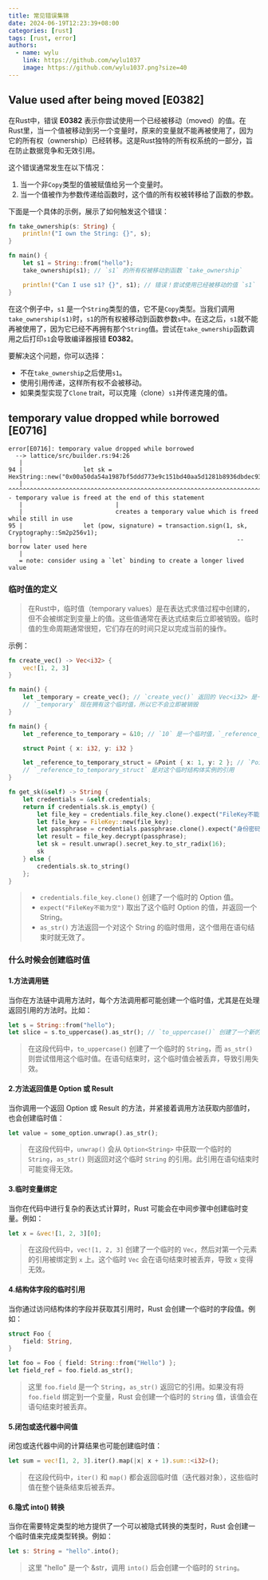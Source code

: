 ```yaml
---
title: 常见错误集锦
date: 2024-06-19T12:23:39+08:00
categories: [rust]
tags: [rust, error]
authors:
  - name: wylu
    link: https://github.com/wylu1037
    image: https://github.com/wylu1037.png?size=40
---
```


## Value used after being moved [E0382]
在Rust中，错误 **E0382** 表示你尝试使用一个已经被移动（moved）的值。在Rust里，当一个值被移动到另一个变量时，原来的变量就不能再被使用了，因为它的所有权（ownership）已经转移。这是Rust独特的所有权系统的一部分，旨在防止数据竞争和无效引用。

这个错误通常发生在以下情况：

1. 当一个非`Copy`类型的值被赋值给另一个变量时。
2. 当一个值被作为参数传递给函数时，这个值的所有权被转移给了函数的参数。

下面是一个具体的示例，展示了如何触发这个错误：

```rust
fn take_ownership(s: String) {
    println!("I own the String: {}", s);
}

fn main() {
    let s1 = String::from("hello");
    take_ownership(s1); // `s1` 的所有权被移动到函数 `take_ownership`

    println!("Can I use s1? {}", s1); // 错误！尝试使用已经被移动的值 `s1`
}
```

在这个例子中，`s1` 是一个`String`类型的值，它不是`Copy`类型。当我们调用`take_ownership(s1)`时，`s1`的所有权被移动到函数参数`s`中。在这之后，`s1`就不能再被使用了，因为它已经不再拥有那个`String`值。尝试在`take_ownership`函数调用之后打印`s1`会导致编译器报错 **E0382**。

要解决这个问题，你可以选择：

- 不在`take_ownership`之后使用`s1`。
- 使用引用传递，这样所有权不会被移动。
- 如果类型实现了`Clone` trait，可以克隆（clone）`s1`并传递克隆的值。


## temporary value dropped while borrowed [E0716]
```shell
error[E0716]: temporary value dropped while borrowed
  --> lattice/src/builder.rs:94:26
   |
94 |                 let sk = HexString::new("0x00a50da54a1987bf5ddd773e9c151bd40aa5d1281b8936dbdec93a9d0a04e4ca").decode().to_vec().as_slice();
   |                          ^^^^^^^^^^^^^^^^^^^^^^^^^^^^^^^^^^^^^^^^^^^^^^^^^^^^^^^^^^^^^^^^^^^^^^^^^^^^^^^^^^^^^^^^^^^^^^^^^^^^^^           - temporary value is freed at the end of this statement
   |                          |
   |                          creates a temporary value which is freed while still in use
95 |                 let (pow, signature) = transaction.sign(1, sk, Cryptography::Sm2p256v1);
   |                                                            -- borrow later used here
   |
   = note: consider using a `let` binding to create a longer lived value
```
### 临时值的定义
> 在Rust中，临时值（temporary values）是在表达式求值过程中创建的，但不会被绑定到变量上的值。这些值通常在表达式结束后立即被销毁。临时值的生命周期通常很短，它们存在的时间只足以完成当前的操作。

示例：
```rust
fn create_vec() -> Vec<i32> {
    vec![1, 2, 3]
}

fn main() {
    let _temporary = create_vec(); // `create_vec()` 返回的 Vec<i32> 是一个临时值
    // `_temporary` 现在拥有这个临时值，所以它不会立即被销毁
}
```

```rust
fn main() {
    let _reference_to_temporary = &10; // `10` 是一个临时值，`_reference_to_temporary` 是对它的引用

    struct Point { x: i32, y: i32 }

    let _reference_to_temporary_struct = &Point { x: 1, y: 2 }; // `Point { x: 1, y: 2 }` 是一个临时值
    // `_reference_to_temporary_struct` 是对这个临时结构体实例的引用
}
```

```rust {hl_lines=[4,6]}
fn get_sk(&self) -> String {
    let credentials = &self.credentials;
    return if credentials.sk.is_empty() {
        let file_key = credentials.file_key.clone().expect("FileKey不能为空").as_str();
        let file_key = FileKey::new(file_key);
        let passphrase = credentials.passphrase.clone().expect("身份密码不能为空").as_str();
        let result = file_key.decrypt(passphrase);
        let sk = result.unwrap().secret_key.to_str_radix(16);
        sk
    } else {
        credentials.sk.to_string()
    };
}
```
> + `credentials.file_key.clone()` 创建了一个临时的 Option<String> 值。
> + `expect("FileKey不能为空")` 取出了这个临时 Option<String> 的值，并返回一个 String。
> + `as_str()` 方法返回一个对这个 String 的临时借用，这个借用在语句结束时就无效了。

### 什么时候会创建临时值
#### 1.方法调用链
当你在方法链中调用方法时，每个方法调用都可能创建一个临时值，尤其是在处理返回引用的方法时。比如：
```rust
let s = String::from("hello");
let slice = s.to_uppercase().as_str(); // `to_uppercase()` 创建了一个新的 `String`，`as_str()` 返回对它的引用
```
> 在这段代码中，`to_uppercase()` 创建了一个临时的 `String`，而 `as_str()` 则尝试借用这个临时值。在语句结束时，这个临时值会被丢弃，导致引用失效。

#### 2.方法返回值是 Option 或 Result
当你调用一个返回 Option 或 Result 的方法，并紧接着调用方法获取内部值时，也会创建临时值：
```rust
let value = some_option.unwrap().as_str();
```
> 在这段代码中，`unwrap()` 会从 `Option<String>` 中获取一个临时的 `String`，`as_str()` 则返回对这个临时 `String` 的引用。此引用在语句结束时可能变得无效。

#### 3.临时变量绑定
当你在代码中进行复杂的表达式计算时，Rust 可能会在中间步骤中创建临时变量。例如：
```rust
let x = &vec![1, 2, 3][0];
```
> 在这段代码中，`vec![1, 2, 3]` 创建了一个临时的 `Vec`，然后对第一个元素的引用被绑定到 `x` 上。这个临时 `Vec` 会在语句结束时被丢弃，导致 `x` 变得无效。

#### 4.结构体字段的临时引用
当你通过访问结构体的字段并获取其引用时，Rust 会创建一个临时的字段值。例如：
```rust
struct Foo {
    field: String,
}

let foo = Foo { field: String::from("Hello") };
let field_ref = foo.field.as_str();
```
> 这里 `foo.field` 是一个 `String`，`as_str()` 返回它的引用。如果没有将 `foo.field` 绑定到一个变量，Rust 会创建一个临时的 `String` 值，该值会在语句结束时被丢弃。

#### 5.闭包或迭代器中间值
闭包或迭代器中间的计算结果也可能创建临时值：
```rust
let sum = vec![1, 2, 3].iter().map(|x| x + 1).sum::<i32>();
```
> 在这段代码中，`iter()` 和 `map()` 都会返回临时值（迭代器对象），这些临时值在整个链条结束后被丢弃。

#### 6.隐式 into() 转换
当你在需要特定类型的地方提供了一个可以被隐式转换的类型时，Rust 会创建一个临时值来完成类型转换。例如：

```rust
let s: String = "hello".into();
```
> 这里 "hello" 是一个 &str，调用 `into()` 后会创建一个临时的 `String`。
